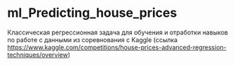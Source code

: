 # ml_Predicting_house_prices
Классическая регрессионная задача для обучения и отработки навыков по работе с данными из соревнования с Kaggle (ссылка https://www.kaggle.com/competitions/house-prices-advanced-regression-techniques/overview) 
